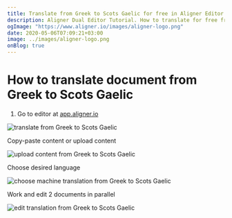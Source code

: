 ```yaml
---
title: Translate from Greek to Scots Gaelic for free in Aligner Editor
description: Aligner Dual Editor Tutorial. How to translate for free from Greek to Scots Gaelic. Aligner is multilingual document management platform. 
ogImage: "https://www.aligner.io/images/aligner-logo.png"
date: 2020-05-06T07:09:21+03:00
image: ../images/aligner-logo.png
onBlog: true
---
```


# How to translate document from Greek to Scots Gaelic

1. Go to editor at [app.aligner.io](https://app.aligner.io "Aligner App web page")

![translate from Greek to Scots Gaelic](../aligner-blank-editor.png "translate from Greek to Scots Gaelic")

Copy-paste content or upload content

![upload content from Greek to Scots Gaelic](../aligner-uploaded-document.png "upload content from Greek to Scots Gaelic")

Choose desired language

![choose machine translation from Greek to Scots Gaelic](../aligner-language-dropdown.png "choose machine translation from Greek to Scots Gaelic")

Work and edit 2 documents in parallel

![edit translation from Greek to Scots Gaelic](../aligner-double-sitded-editor.png "edit translation from Greek to Scots Gaelic")

